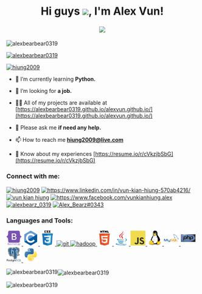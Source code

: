 <h1 align="center">Hi guys <img src="https://media.giphy.com/media/hvRJCLFzcasrR4ia7z/giphy.gif" width="28">, I'm Alex Vun!</h1>
<h3 align="center">  
  <a href="https://github.com/AlexBearBear0319"><img src="https://readme-typing-svg.herokuapp.com?size=18&duration=6000&color=24DDF7&width=600&height=100&lines=A+IT+fresh+graduate+student+from+Malaysia.;Starting+to+discover+and+gain+experience%2C+knowledge+%26+skills."> </a></h3>

<p align="left"> <img src="https://komarev.com/ghpvc/?username=alexbearbear0319&label=Profile%20views&color=0e75b6&style=flat" alt="alexbearbear0319" /> </p>

<p align="left"> <a href="https://github.com/ryo-ma/github-profile-trophy"><img src="https://github-profile-trophy.vercel.app/?username=alexbearbear0319" alt="alexbearbear0319" /></a> </p>

<p align="left"> <a href="https://twitter.com/hiung2009" target="blank"><img src="https://img.shields.io/twitter/follow/hiung2009?logo=twitter&style=for-the-badge" alt="hiung2009" /></a> </p>

- 🌱 I’m currently learning **Python.**

- 🧳 I’m looking for **a job.**

- 👨‍💻 All of my projects are available at [https://alexbearbear0319.github.io/alexvun.github.io/](https://alexbearbear0319.github.io/alexvun.github.io/)

- 💬 Please ask me **if need any help.**

- 📫 How to reach me **hiung2009@live.com**

- 📄 Know about my experiences [https://resume.io/r/cVkzjbSbG](https://resume.io/r/cVkzjbSbG)

<h3 align="left">Connect with me:</h3>
<p align="left">
<a href="https://twitter.com/hiung2009" target="blank"><img align="center" src="https://raw.githubusercontent.com/rahuldkjain/github-profile-readme-generator/master/src/images/icons/Social/twitter.svg" alt="hiung2009" height="30" width="40" /></a>
<a href="https://linkedin.com/in/https://www.linkedin.com/in/vun-kian-hiung-570ab4216/" target="blank"><img align="center" src="https://raw.githubusercontent.com/rahuldkjain/github-profile-readme-generator/master/src/images/icons/Social/linked-in-alt.svg" alt="https://www.linkedin.com/in/vun-kian-hiung-570ab4216/" height="30" width="40" /></a>
<a href="https://stackoverflow.com/users/vun kian hiung" target="blank"><img align="center" src="https://raw.githubusercontent.com/rahuldkjain/github-profile-readme-generator/master/src/images/icons/Social/stack-overflow.svg" alt="vun kian hiung" height="30" width="40" /></a>
<a href="https://fb.com/https://www.facebook.com/vunkianhiung.alex" target="blank"><img align="center" src="https://raw.githubusercontent.com/rahuldkjain/github-profile-readme-generator/master/src/images/icons/Social/facebook.svg" alt="https://www.facebook.com/vunkianhiung.alex" height="30" width="40" /></a>
<a href="https://instagram.com/alexbearz_0319" target="blank"><img align="center" src="https://raw.githubusercontent.com/rahuldkjain/github-profile-readme-generator/master/src/images/icons/Social/instagram.svg" alt="alexbearz_0319" height="30" width="40" /></a>
<a href="https://discord.gg/Alex_Bearz#0343" target="blank"><img align="center" src="https://raw.githubusercontent.com/rahuldkjain/github-profile-readme-generator/master/src/images/icons/Social/discord.svg" alt="Alex_Bearz#0343" height="30" width="40" /></a>
</p>

<h3 align="left">Languages and Tools:</h3>
<p align="left"> <a href="https://getbootstrap.com" target="_blank" rel="noreferrer"> <img src="https://raw.githubusercontent.com/devicons/devicon/master/icons/bootstrap/bootstrap-plain-wordmark.svg" alt="bootstrap" width="40" height="40"/> </a> <a href="https://www.cprogramming.com/" target="_blank" rel="noreferrer"> <img src="https://raw.githubusercontent.com/devicons/devicon/master/icons/c/c-original.svg" alt="c" width="40" height="40"/> </a> <a href="https://www.w3schools.com/css/" target="_blank" rel="noreferrer"> <img src="https://raw.githubusercontent.com/devicons/devicon/master/icons/css3/css3-original-wordmark.svg" alt="css3" width="40" height="40"/> </a> <a href="https://git-scm.com/" target="_blank" rel="noreferrer"> <img src="https://www.vectorlogo.zone/logos/git-scm/git-scm-icon.svg" alt="git" width="40" height="40"/> </a> <a href="https://hadoop.apache.org/" target="_blank" rel="noreferrer"> <img src="https://www.vectorlogo.zone/logos/apache_hadoop/apache_hadoop-icon.svg" alt="hadoop" width="40" height="40"/> </a> <a href="https://www.w3.org/html/" target="_blank" rel="noreferrer"> <img src="https://raw.githubusercontent.com/devicons/devicon/master/icons/html5/html5-original-wordmark.svg" alt="html5" width="40" height="40"/> </a> <a href="https://www.java.com" target="_blank" rel="noreferrer"> <img src="https://raw.githubusercontent.com/devicons/devicon/master/icons/java/java-original.svg" alt="java" width="40" height="40"/> </a> <a href="https://developer.mozilla.org/en-US/docs/Web/JavaScript" target="_blank" rel="noreferrer"> <img src="https://raw.githubusercontent.com/devicons/devicon/master/icons/javascript/javascript-original.svg" alt="javascript" width="40" height="40"/> </a> <a href="https://www.linux.org/" target="_blank" rel="noreferrer"> <img src="https://raw.githubusercontent.com/devicons/devicon/master/icons/linux/linux-original.svg" alt="linux" width="40" height="40"/> </a> <a href="https://www.mysql.com/" target="_blank" rel="noreferrer"> <img src="https://raw.githubusercontent.com/devicons/devicon/master/icons/mysql/mysql-original-wordmark.svg" alt="mysql" width="40" height="40"/> </a> <a href="https://www.php.net" target="_blank" rel="noreferrer"> <img src="https://raw.githubusercontent.com/devicons/devicon/master/icons/php/php-original.svg" alt="php" width="40" height="40"/> </a> <a href="https://www.postgresql.org" target="_blank" rel="noreferrer"> <img src="https://raw.githubusercontent.com/devicons/devicon/master/icons/postgresql/postgresql-original-wordmark.svg" alt="postgresql" width="40" height="40"/> </a> <a href="https://www.python.org" target="_blank" rel="noreferrer"> <img src="https://raw.githubusercontent.com/devicons/devicon/master/icons/python/python-original.svg" alt="python" width="40" height="40"/> </a> </p>

<p><img align="left" src="https://github-readme-stats.vercel.app/api/top-langs?username=alexbearbear0319&show_icons=true&locale=en&layout=compact" alt="alexbearbear0319" /></p>

<p><img align="center" src="https://github-readme-stats.vercel.app/api?username=alexbearbear0319&show_icons=true&locale=en" alt="alexbearbear0319" /></p>

<p><img align="center" src="https://github-readme-streak-stats.herokuapp.com/?user=alexbearbear0319&" alt="alexbearbear0319" /></p>

